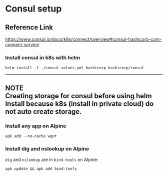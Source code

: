 # Consul setup
## Reference Link
https://www.consul.io/docs/k8s/connect/overview#consul-hashicorp-com-connect-service

### Install consul in k8s with helm
```shell script
helm install -f ./consul-values.yml hashicorp hashicorp/consul
```
---
**NOTE**  
Creating storage for consul before using helm install because k8s (install in private cloud) do not auto create storage.
---

### Install any app on Alpine
```shell script
apk add --no-cache wget
```

### Install dig and nslookup on Alpine
`dig` and `nslookup` are in `bind-tools` on Alpine:
```shell script
apk update && apk add bind-tools
```